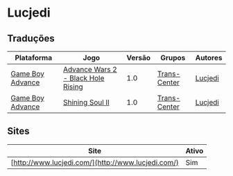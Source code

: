 # Lucjedi

## Traduções

| Plataforma | Jogo | Versão | Grupos | Autores |
| ----------- | ----------- | ----------- | ----------- | ----------- |
| [Game Boy Advance](../../traducoes/game-boy-advance/) | [Advance Wars 2 - Black Hole Rising](../../traducoes/game-boy-advance/advance-wars-2-black-hole-rising_lucjedi/) | 1.0 | [Trans\-Center](../../grupos/trans-center/) | [Lucjedi](../../autores/lucjedi/) |
| [Game Boy Advance](../../traducoes/game-boy-advance/) | [Shining Soul II](../../traducoes/game-boy-advance/shining-soul-ii_lucjedi/) | 1.0 | [Trans\-Center](../../grupos/trans-center/) | [Lucjedi](../../autores/lucjedi/) |

## Sites

| Site | Ativo |
| ----------- | ----------- |
| [http://www.lucjedi.com/](http://www.lucjedi.com/) | Sim |